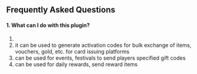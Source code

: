 ## Frequently Asked Questions

#### 1. What can I do with this plugin?

1.
1. it can be used to generate activation codes for bulk exchange of items, vouchers, gold, etc. for card issuing platforms
2. can be used for events, festivals to send players specified gift codes
3. can be used for daily rewards, send reward items
````